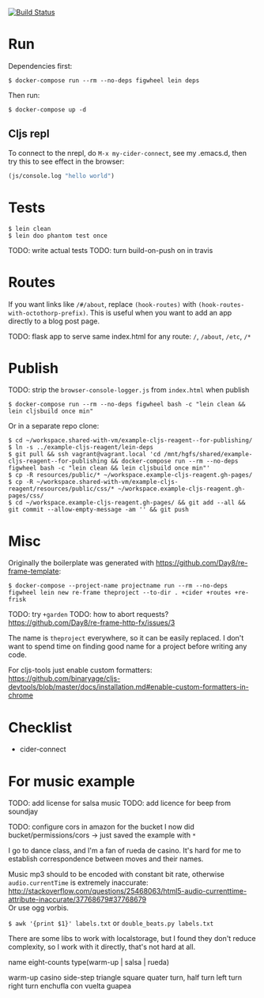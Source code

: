 
[![Build Status](https://travis-ci.org/koddo/rueda-standard.svg?branch=master)](https://travis-ci.org/koddo/rueda-standard)

# Run

Dependencies first:

``` Shell
$ docker-compose run --rm --no-deps figwheel lein deps
```

Then run:

``` Shell
$ docker-compose up -d
```

## Cljs repl

To connect to the nrepl, do `M-x my-cider-connect`, see my .emacs.d, then try this to see effect in the browser:

``` Clojure
(js/console.log "hello world")
```

# Tests

``` Shell
$ lein clean
$ lein doo phantom test once

```

TODO: write actual tests
TODO: turn build-on-push on in travis

# Routes

If you want links like `/#/about`, replace `(hook-routes)` with `(hook-routes-with-octothorp-prefix)`.
This is useful when you want to add an app directly to a blog post page.

TODO: flask app to serve same index.html for any route: `/`, `/about`, `/etc`, `/*`

# Publish

TODO: strip the `browser-console-logger.js` from `index.html` when publish

```
$ docker-compose run --rm --no-deps figwheel bash -c "lein clean && lein cljsbuild once min"
```

Or in a separate repo clone:

```
$ cd ~/workspace.shared-with-vm/example-cljs-reagent--for-publishing/
$ ln -s ../example-cljs-reagent/lein-deps
$ git pull && ssh vagrant@vagrant.local 'cd /mnt/hgfs/shared/example-cljs-reagent--for-publishing && docker-compose run --rm --no-deps figwheel bash -c "lein clean && lein cljsbuild once min"'
$ cp -R resources/public/* ~/workspace.example-cljs-reagent.gh-pages/
$ cp -R ~/workspace.shared-with-vm/example-cljs-reagent/resources/public/css/* ~/workspace.example-cljs-reagent.gh-pages/css/
$ cd ~/workspace.example-cljs-reagent.gh-pages/ && git add --all && git commit --allow-empty-message -am '' && git push
```


# Misc

Originally the boilerplate was generated with <https://github.com/Day8/re-frame-template>:

``` Shell
$ docker-compose --project-name projectname run --rm --no-deps figwheel lein new re-frame theproject --to-dir . +cider +routes +re-frisk
```

TODO: try `+garden`
TODO: how to abort requests? <https://github.com/Day8/re-frame-http-fx/issues/3>

The name is `theproject` everywhere, so it can be easily replaced. I don't want to spend time on finding good name for a project before writing any code.

For cljs-tools just enable custom formatters: <https://github.com/binaryage/cljs-devtools/blob/master/docs/installation.md#enable-custom-formatters-in-chrome>

# Checklist

- cider-connect


# For music example

TODO: add license for salsa music
TODO: add licence for beep from soundjay

TODO: configure cors in amazon for the bucket
I now did bucket/permissions/cors -> just saved the example with `*`

I go to dance class, and I'm a fan of rueda de casino.
It's hard for me to establish correspondence between moves and their names.

Music mp3 should to be encoded with constant bit rate, otherwise `audio.currentTime` is extremely inaccurate: <http://stackoverflow.com/questions/25468063/html5-audio-currenttime-attribute-inaccurate/37768679#37768679>  
Or use ogg vorbis.

`$ awk '{print $1}' labels.txt` or `double_beats.py labels.txt`

There are some libs to work with localstorage, but I found they don't reduce complexity, so I work with it directly, that's not hard at all.



name eight-counts type(warm-up | salsa | rueda)

warm-up
casino
side-step
triangle
square
quater turn, half turn
left turn
right turn
enchufla con vuelta
guapea




